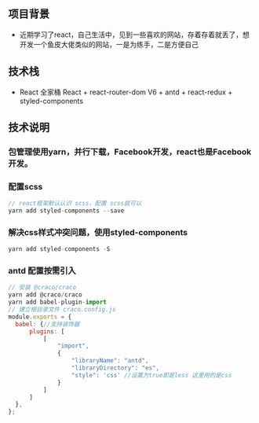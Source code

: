 ## 项目背景
- 近期学习了react，自己生活中，见到一些喜欢的网站，存着存着就丢了，想开发一个鱼皮大佬类似的网站，一是为练手，二是方便自己

## 技术栈
- React 全家桶 React + react-router-dom V6 + antd + react-redux + styled-components

## 技术说明
### 包管理使用yarn，并行下载，Facebook开发，react也是Facebook开发。
### 配置scss
```js
// react框架默认认识 scss，配置 scss就可以
yarn add styled-components --save
```
### 解决css样式冲突问题，使用styled-components
```js
yarn add styled-components -S
```
### antd 配置按需引入
```js
// 安装 @craco/craco
yarn add @craco/craco
yarn add babel-plugin-import
// 建立根目录文件 craco.config.js
module.exports = {
  babel: {//支持装饰器
      plugins: [
          [
              "import",
              {
                  "libraryName": "antd",
                  "libraryDirectory": "es",
                  "style": 'css' //设置为true即是less 这里用的是css
              }
          ]
      ]
  },
};
```